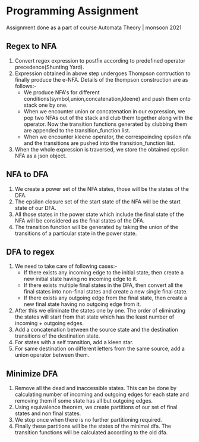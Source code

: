 # Programming Assignment
Assignment done as a part of course Automata Theory | monsoon 2021

## Regex to NFA

1. Convert regex expression to postfix according to predefined operator precedence(Shunting Yard).
2. Expression obtained in above step undergoes Thompson contruction to finally produce the e-NFA. Details of the thompson construction are as follows:-
   - We produce NFA's for different conditions(symbol,union,concatenation,kleene) and push them onto stack one by one.
   - When we encounter union or concatenation in our expression, we pop two NFAs out of the stack and club them together along with the operator. Now the transition functions generated by clubbing them are appended to the transition_function list.
   - When we encounter kleene operator, the correspoinding epsilon nfa and the transitions are pushed into the transition_function list.
3. When the whole expression is traversed, we store the obtained epsilon NFA as a json object.

## NFA to DFA

1. We create a power set of the NFA states, those will be the states of the DFA.
2. The epsilon closure set of the start state of the NFA will be the start state of our DFA.
3. All those states in the power state which include the final state of the NFA will be considered as the final states of the DFA.
4. The transition function will be generated by taking the union of the transitions of a particular state in the power state.

## DFA to regex

1. We need to take care of following cases:-
   - If there exists any incoming edge to the initial state, then create a new initial state having no incoming edge to it.
   - If there exists multiple final states in the DFA, then convert all the final states into non-final states and create a new single final state.
   - If there exists any outgoing edge from the final state, then create a new final state having no outgoing edge from it.
2. After this we eliminate the states one by one. The order of eliminating the states will start from that state which has the least number of incoming + outgoing edges.
3. Add a concatenation between the source state and the destination transitions of the destination state.
4. For states with a self transition, add a kleen star.
5. For same destination on different letters from the same source, add a union operator between them.

## Minimize DFA

1. Remove all the dead and inaccessible states. This can be done by calculating number of incoming and outgoing edges for each state and removing them if some state has all but outgoing edges.
2. Using equivalence theorem, we create partitions of our set of final states and non final states.
3. We stop once when there is no further partitioning required.
4. Finally these partitions will be the states of the minimal dfa. The transition functions will be calculated according to the old dfa.
